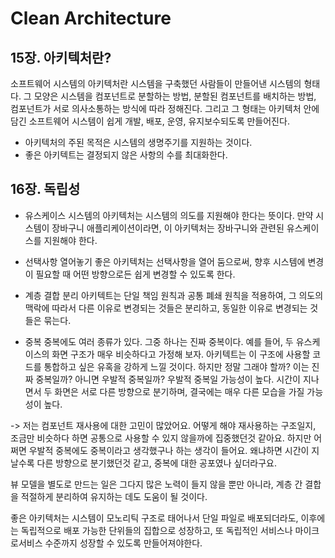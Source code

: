 # Clean Architecture

## 15장. 아키텍처란?

소프트웨어 시스템의 아키텍처란 시스템을 구축했던 사람들이 만들어낸 시스템의 형태다. 그 모양은 시스템을 컴포넌트로 분할하는 방법, 분할된 컴포넌트를 배치하는 방법, 컴포넌트가 서로 의사소통하는 방식에 따라 정해진다. 그리고 그 형태는 아키텍처 안에 담긴 소프트웨어 시스템이 쉽게 개발, 배포, 운영, 유지보수되도록 만들어진다.

- 아키텍처의 주된 목적은 시스템의 생명주기를 지원하는 것이다.
- 좋은 아키텍트는 결정되지 않은 사항의 수를 최대화한다.

## 16장. 독립성

- 유스케이스
  시스템의 아키텍처는 시스템의 의도를 지원해야 한다는 뜻이다. 만약 시스템이 장바구니 애플리케이션이라면, 이 아키텍처는 장바구니와 관련된 유스케이스를 지원해야 한다.

- 선택사항 열어놓기
  좋은 아키텍처는 선택사항을 열어 둠으로써, 향후 시스템에 변경이 필요할 때 어떤 방향으로든 쉽게 변경할 수 있도록 한다.

- 계층 결합 분리
  아키텍트는 단일 책임 원칙과 공통 폐쇄 원칙을 적용하여, 그 의도의 맥락에 따라서 다른 이유로 변경되는 것들은 분리하고, 동일한 이유로 변경되는 것들은 묶는다.

- 중복
  중복에도 여러 종류가 있다. 그중 하나는 진짜 중복이다.
  예를 들어, 두 유스케이스의 화면 구조가 매우 비슷하다고 가정해 보자. 아키텍트는 이 구조에 사용할 코드를 통합하고 싶은 유혹을 강하게 느낄 것이다. 하지만 정말 그래야 할까? 이는 진짜 중복일까? 아니면 우발적 중복일까?
  우발적 중복일 가능성이 높다. 시간이 지나면서 두 화면은 서로 다른 방향으로 분기하며, 결국에는 매우 다른 모습을 가질 가능성이 높다.

-> 저는 컴포넌트 재사용에 대한 고민이 많았어요. 어떻게 해야 재사용하는 구조일지, 조금만 비슷하다 하면 공통으로 사용할 수 있지 않을까에 집중했던것 같아요. 하지만 어쩌면 우발적 중복에도 중복이라고 생각했구나 하는 생각이 들어요. 왜냐하면 시간이 지날수록 다른 방향으로 분기했던것 같고, 중복에 대한 공포였나 싶더라구요.

뷰 모델을 별도로 만드는 일은 그다지 많은 노력이 들지 않을 뿐만 아니라, 계층 간 결합을 적절하게 분리하여 유지하는 데도 도움이 될 것이다.

좋은 아키텍처는 시스템이 모노리틱 구조로 태어나서 단일 파일로 배포되더라도, 이후에는 독립적으로 배포 가능한 단위들의 집합으로 성장하고, 또 독립적인 서비스나 마이크로서비스 수준까지 성장할 수 있도록 만들어져야한다.
